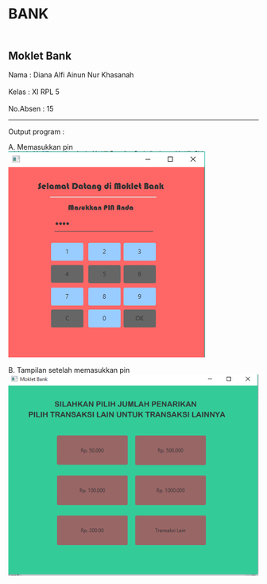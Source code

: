 # BANK

<br> Moklet Bank </br>
-----------------------------------------

Nama  : Diana Alfi Ainun Nur Khasanah<br><br>
Kelas : XI RPL 5<br><br>
No.Absen : 15

-----------------------------------------
Output program : 

A. Memasukkan pin<br>
 ![alt text](https://github.com/diananur/BANK/blob/master/1.PNG)<br>
 
B. Tampilan setelah memasukkan pin<br>
![alt text](https://github.com/diananur/BANK/blob/master/2.PNG)<br>
